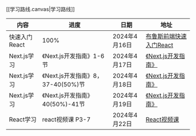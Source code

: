 
[[学习路线.canvas|学习路线]]

| 内容        | 进度                         | 日期         | 地址                                                                                                                                                                                  |
| --------- | -------------------------- | ---------- | ----------------------------------------------------------------------------------------------------------------------------------------------------------------------------------- |
| 快速入门React | 100%                       | 2024年4月16日 | [布鲁斯前端快速入门React](https://www.bilibili.com/video/BV1764y1z7pb/?spm_id_from=333.1007.top_right_bar_window_custom_collection.content.click&vd_source=5e407ab2fed16d22ec92fa8db030ffef) |
| Next.js学习 | 《Next.js开发指南》1-6节          | 2024年4月17日 | [《Next.js开发指南》](https://juejin.cn/book/7307859898316881957/section/7308914343129645065)                                                                                             |
| Next.js学习 | 《Next.js开发指南》8，37-40(50%)节 | 2024年4月18日 | [《Next.js开发指南》](https://juejin.cn/book/7307859898316881957/section/7309114647013228570#heading-3)                                                                                   |
| Next.js学习 | 《Next.js开发指南》40(50%)-41节   | 2024年4月19日 | [《Next.js开发指南》](https://juejin.cn/book/7307859898316881957/section/7309114647013228570#heading-3)                                                                                   |
| React学习   | react视频课 P3-7              | 2024年4月22日 | [React视频课](https://www.bilibili.com/video/BV1Mu411p7cV?p=8&spm_id_from=pageDriver&vd_source=5e407ab2fed16d22ec92fa8db030ffef)                                                       |
